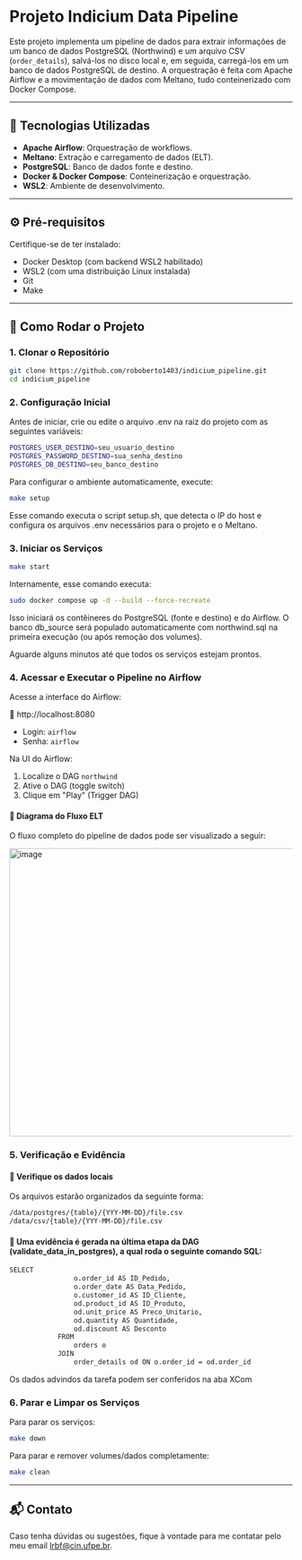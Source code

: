 # Projeto Indicium Data Pipeline

Este projeto implementa um pipeline de dados para extrair informações de um banco de dados PostgreSQL (Northwind) e um arquivo CSV (`order_details`), salvá-los no disco local e, em seguida, carregá-los em um banco de dados PostgreSQL de destino. A orquestração é feita com Apache Airflow e a movimentação de dados com Meltano, tudo conteinerizado com Docker Compose.

---

## 📌 Tecnologias Utilizadas

- **Apache Airflow**: Orquestração de workflows.
- **Meltano**: Extração e carregamento de dados (ELT).
- **PostgreSQL**: Banco de dados fonte e destino.
- **Docker & Docker Compose**: Conteinerização e orquestração.
- **WSL2**: Ambiente de desenvolvimento.

---

## ⚙️ Pré-requisitos

Certifique-se de ter instalado:

- Docker Desktop (com backend WSL2 habilitado)
- WSL2 (com uma distribuição Linux instalada)
- Git
- Make

---

## 🚀 Como Rodar o Projeto

### 1. Clonar o Repositório

```bash
git clone https://github.com/roboberto1403/indicium_pipeline.git
cd indicium_pipeline
```
### 2. Configuração Inicial
Antes de iniciar, crie ou edite o arquivo .env na raiz do projeto com as seguintes variáveis:

```bash
POSTGRES_USER_DESTINO=seu_usuario_destino
POSTGRES_PASSWORD_DESTINO=sua_senha_destino
POSTGRES_DB_DESTINO=seu_banco_destino
```
Para configurar o ambiente automaticamente, execute:

```bash
make setup
```
Esse comando executa o script setup.sh, que detecta o IP do host e configura os arquivos .env necessários para o projeto e o Meltano.

### 3. Iniciar os Serviços

```bash
make start
```
Internamente, esse comando executa:

```bash
sudo docker compose up -d --build --force-recreate
```
Isso iniciará os contêineres do PostgreSQL (fonte e destino) e do Airflow. O banco db_source será populado automaticamente com northwind.sql na primeira execução (ou após remoção dos volumes).

Aguarde alguns minutos até que todos os serviços estejam prontos.

### 4. Acessar e Executar o Pipeline no Airflow
Acesse a interface do Airflow: 

🔗 http://localhost:8080

- Login: `airflow`
- Senha: `airflow`

Na UI do Airflow:

1. Localize o DAG `northwind`
2. Ative o DAG (toggle switch)
3. Clique em "Play" (Trigger DAG)

#### 🔁 Diagrama do Fluxo ELT
O fluxo completo do pipeline de dados pode ser visualizado a seguir:

<img width="647" height="513" alt="image" src="https://github.com/user-attachments/assets/14c64525-8cef-44f0-b17c-b83ab7815724" />

### 5. Verificação e Evidência

#### 📁 Verifique os dados locais
Os arquivos estarão organizados da seguinte forma:

```bash
/data/postgres/{table}/{YYY-MM-DD}/file.csv
/data/csv/{table}/{YYY-MM-DD}/file.csv
```

#### 🧾 Uma evidência é gerada na última etapa da DAG (validate_data_in_postgres), a qual roda o seguinte comando SQL:

```bash
SELECT
                o.order_id AS ID_Pedido,
                o.order_date AS Data_Pedido,
                o.customer_id AS ID_Cliente,
                od.product_id AS ID_Produto,
                od.unit_price AS Preco_Unitario,
                od.quantity AS Quantidade,
                od.discount AS Desconto
            FROM
                orders o
            JOIN
                order_details od ON o.order_id = od.order_id
```
Os dados advindos da tarefa podem ser conferidos na aba XCom 

### 6. Parar e Limpar os Serviços

Para parar os serviços:
```bash
make down
```
Para parar e remover volumes/dados completamente:
```bash
make clean
```

---

## 📬 Contato

Caso tenha dúvidas ou sugestões, fique à vontade para me contatar pelo meu email [lrbf@cin.ufpe.br](mailto:lrbf@cin.ufpe.br). 
